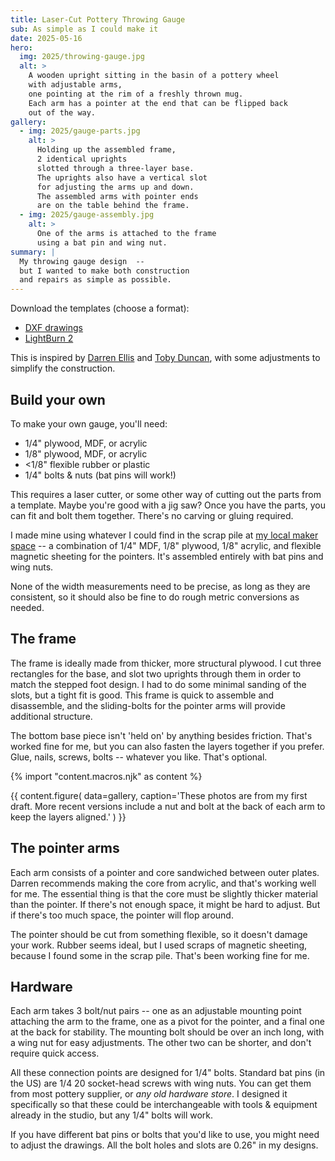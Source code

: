 ```yaml
---
title: Laser-Cut Pottery Throwing Gauge
sub: As simple as I could make it
date: 2025-05-16
hero:
  img: 2025/throwing-gauge.jpg
  alt: >
    A wooden upright sitting in the basin of a pottery wheel
    with adjustable arms,
    one pointing at the rim of a freshly thrown mug.
    Each arm has a pointer at the end that can be flipped back
    out of the way.
gallery:
  - img: 2025/gauge-parts.jpg
    alt: >
      Holding up the assembled frame,
      2 identical uprights
      slotted through a three-layer base.
      The uprights also have a vertical slot
      for adjusting the arms up and down.
      The assembled arms with pointer ends
      are on the table behind the frame.
  - img: 2025/gauge-assembly.jpg
    alt: >
      One of the arms is attached to the frame
      using a bat pin and wing nut.
summary: |
  My throwing gauge design  --
  but I wanted to make both construction
  and repairs as simple as possible.
---
```


Download the templates (choose a format):

- <a href="/assets/downloads/throwing_gauge.dxf" download>DXF drawings</a>
- <a href="/assets/downloads/throwing_gauge.lbrn2" download>LightBurn 2</a>

This is inspired by
[Darren Ellis](https://www.darrenellispottery.com/shop/1-pointer)
and [Toby Duncan](https://tobyduncan.com/downloads/throwing-gauge),
with some adjustments
to simplify the construction.

## Build your own

To make your own gauge,
you'll need:

- 1/4" plywood, <abbr>MDF</abbr>, or acrylic
- 1/8" plywood, <abbr>MDF</abbr>, or acrylic
- <1/8" flexible rubber or plastic
- 1/4" bolts & nuts (bat pins will work!)

This requires a laser cutter,
or some other way of cutting out
the parts from a template.
Maybe you're good with a jig saw?
Once you have the parts,
you can fit and bolt them together.
There's no carving or gluing required.

I made mine using whatever I could find
in the scrap pile
at [my local maker space](https://denhac.org) --
a combination of 1/4" MDF, 1/8" plywood, 1/8" acrylic,
and flexible magnetic sheeting for the pointers.
It's assembled entirely with bat pins and wing nuts.

None of the width measurements need to be precise,
as long as they are consistent,
so it should also be fine
to do rough metric conversions as needed.

## The frame

The frame is ideally made from thicker,
more structural plywood.
I cut three rectangles for the base,
and slot two uprights through them in order
to match the stepped foot design.
I had to do some minimal sanding of the slots,
but a tight fit is good.
This frame is quick to assemble and disassemble,
and the sliding-bolts for the pointer arms
will provide additional structure.

The bottom base piece isn't 'held on'
by anything besides friction.
That's worked fine for me,
but you can also fasten the layers together
if you prefer.
Glue, nails, screws, bolts --
whatever you like.
That's optional.

{% import "content.macros.njk" as content %}

{{ content.figure(
  data=gallery,
  caption='These photos are from my first draft. More recent versions include a nut and bolt at the back of each arm to keep the layers aligned.'
) }}

## The pointer arms

Each arm consists of a pointer
and core sandwiched between outer plates.
Darren recommends making the core from acrylic,
and that's working well for me.
The essential thing is that
the core must be slightly thicker material
than the pointer.
If there's not enough space,
it might be hard to adjust.
But if there's too much space,
the pointer will flop around.

The pointer should be cut from something flexible,
so it doesn't damage your work.
Rubber seems ideal,
but I used scraps of magnetic sheeting,
because I found some in the scrap pile.
That's been working fine for me.

## Hardware

Each arm takes 3 bolt/nut pairs --
one as an adjustable mounting point
attaching the arm to the frame,
one as a pivot for the pointer,
and a final one at the back for stability.
The mounting bolt should be
over an inch long,
with a wing nut for easy adjustments.
The other two can be shorter,
and don't require quick access.

All these connection points
are designed for 1/4" bolts.
Standard bat pins (in the US)
are 1/4 20 socket-head screws
with wing nuts.
You can get them from most pottery supplier,
or _any old hardware store_.
I designed it specifically
so that these could be interchangeable
with tools & equipment already in the studio,
but any 1/4" bolts will work.

If you have different bat pins or bolts
that you'd like to use,
you might need to adjust the drawings.
All the bolt holes and slots are 0.26"
in my designs.
